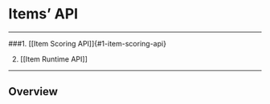 <!--
parent:
    title: Documentation_for_core_components
author:
    - 'Jérôme Bogaerts'
created_at: '2011-02-11 12:21:47'
updated_at: '2013-03-13 13:06:45'
tags:
    - 'Documentation for core components'
-->

Items’ API
==========

------------------------------------------------------------------------

###1. [[Item Scoring API]]\{#1-item-scoring-api}

2. [[Item Runtime API]]

------------------------------------------------------------------------

Overview
--------

